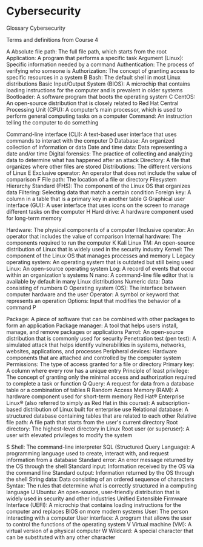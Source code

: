 # Cybersecurity
Glossary
Cybersecurity

Terms and definitions from Course 4

A
Absolute file path: The full file path, which starts from the root
Application: A program that performs a specific task
Argument (Linux): Specific information needed by a command
Authentication: The process of verifying who someone is
Authorization: The concept of granting access to specific resources in a system
B
Bash: The default shell in most Linux distributions
Basic Input/Output System (BIOS): A microchip that contains loading instructions for
the computer and is prevalent in older systems
Bootloader: A software program that boots the operating system
C
CentOS: An open-source distribution that is closely related to Red Hat
Central Processing Unit (CPU): A computer’s main processor, which is used to
perform general computing tasks on a computer
Command: An instruction telling the computer to do something

Command-line interface (CLI): A text-based user interface that uses commands to
interact with the computer
D
Database: An organized collection of information or data
Date and time data: Data representing a date and/or time
Digital forensics: The practice of collecting and analyzing data to determine what has
happened after an attack
Directory: A file that organizes where other files are stored
Distributions: The different versions of Linux
E
Exclusive operator: An operator that does not include the value of comparison
F
File path: The location of a file or directory
Filesystem Hierarchy Standard (FHS): The component of the Linux OS that organizes
data
Filtering: Selecting data that match a certain condition
Foreign key: A column in a table that is a primary key in another table
G
Graphical user interface (GUI): A user interface that uses icons on the screen to
manage different tasks on the computer
H
Hard drive: A hardware component used for long-term memory

Hardware: The physical components of a computer
I
Inclusive operator: An operator that includes the value of comparison
Internal hardware: The components required to run the computer
K
Kali Linux TM: An open-source distribution of Linux that is widely used in the security
industry
Kernel: The component of the Linux OS that manages processes and memory
L
Legacy operating system: An operating system that is outdated but still being used
Linux: An open-source operating system
Log: A record of events that occur within an organization's systems
N
nano: A command-line file editor that is available by default in many Linux distributions
Numeric data: Data consisting of numbers
O
Operating system (OS): The interface between computer hardware and the user
Operator: A symbol or keyword that represents an operation
Options: Input that modifies the behavior of a command
P

Package: A piece of software that can be combined with other packages to form an
application
Package manager: A tool that helps users install, manage, and remove packages or
applications
Parrot: An open-source distribution that is commonly used for security
Penetration test (pen test): A simulated attack that helps identify vulnerabilities in
systems, networks, websites, applications, and processes
Peripheral devices: Hardware components that are attached and controlled by the
computer system
Permissions: The type of access granted for a file or directory
Primary key: A column where every row has a unique entry
Principle of least privilege: The concept of granting only the minimal access and
authorization required to complete a task or function
Q
Query: A request for data from a database table or a combination of tables
R
Random Access Memory (RAM): A hardware component used for short-term
memory
Red Hat® Enterprise Linux® (also referred to simply as Red Hat in this course): A
subscription-based distribution of Linux built for enterprise use
Relational database: A structured database containing tables that are related to each
other
Relative file path: A file path that starts from the user's current directory
Root directory: The highest-level directory in Linux
Root user (or superuser): A user with elevated privileges to modify the system

S
Shell: The command-line interpreter
SQL (Structured Query Language): A programming language used to create, interact
with, and request information from a database
Standard error: An error message returned by the OS through the shell
Standard input: Information received by the OS via the command line
Standard output: Information returned by the OS through the shell
String data: Data consisting of an ordered sequence of characters
Syntax: The rules that determine what is correctly structured in a computing language
U
Ubuntu: An open-source, user-friendly distribution that is widely used in security and
other industries
Unified Extensible Firmware Interface (UEFI): A microchip that contains loading
instructions for the computer and replaces BIOS on more modern systems
User: The person interacting with a computer
User interface: A program that allows the user to control the functions of the
operating system
V
Virtual machine (VM): A virtual version of a physical computer
W
Wildcard: A special character that can be substituted with any other character
